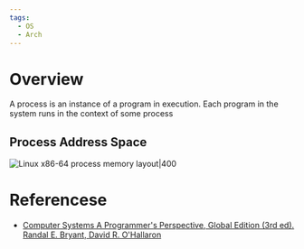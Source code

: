 ```yaml
---
tags:
  - OS
  - Arch
---
```


# Overview

A process is an instance of a program in execution. Each program in the system runs in the context of some process

## Process Address Space

![Linux x86-64 process memory layout|400](Linux%20x86-64%20process%20memory%20layout.png)

# Referencese

- [Computer Systems A Programmer's Perspective, Global Edition (3rd ed). Randal E. Bryant, David R. O'Hallaron](References.md#Computer%20Systems%20A%20Programmer's%20Perspective,%20Global%20Edition%20(3rd%20ed).%20Randal%20E.%20Bryant,%20David%20R.%20O'Hallaron)
